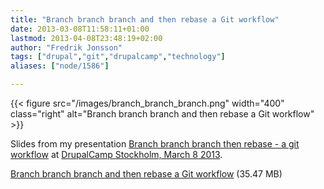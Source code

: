 ```yaml
---
title: "Branch branch branch and then rebase a Git workflow"
date: 2013-03-08T11:58:11+01:00
lastmod: 2013-04-08T23:48:19+02:00
author: "Fredrik Jonsson"
tags: ["drupal","git","drupalcamp","technology"]
aliases: ["node/1586"]

---
```


{{< figure src="/images/branch_branch_branch.png" width="400" class="right" alt="Branch branch branch and then rebase a Git workflow" >}}

Slides from my presentation [Branch branch branch then rebase - a git workflow](http://spring2013.drupalcamp.se/sessions/branch-branch-branch-then-rebase-git-workflow) at [DrupalCamp Stockholm, March 8 2013](http://spring2013.drupalcamp.se/).

[Branch branch branch and then rebase a Git workflow](/files/branch_branch_branch.pdf) (35.47 MB)